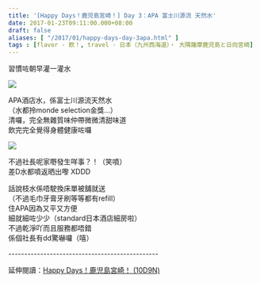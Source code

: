 ```yaml
---
title: '[Happy Days！鹿児島宮崎！] Day 3：APA 富士川源流 天然水'
date: 2017-01-23T09:11:00.000+08:00
draft: false
aliases: [ "/2017/01/happy-days-day-3apa.html" ]
tags : [flavor - 飲！, travel - 日本（九州西海道）・ 大隅薩摩鹿児島と日向宮崎]
---
```


習慣咗朝早灌一灌水  

[![](https://c1.staticflickr.com/1/461/32059324322_a26ef22815_z.jpg)](https://c1.staticflickr.com/1/461/32059324322_a26ef22815_z.jpg)

APA酒店水，係富士川源流天然水  
（水都拎monde selection金獎...）  
清囉，完全無雜質味仲帶微微清甜味道  
飲完完全覺得身體健康咗囉  

[![](https://c1.staticflickr.com/1/607/32170039416_40de33fa1f_z.jpg)](https://c1.staticflickr.com/1/607/32170039416_40de33fa1f_z.jpg)

不過社長呢家嘢發生咩事？！（笑噴）  
差D水都噴返晒出嚟 XDDD  
  
話說枝水係唔駛換床單被舖就送  
（不過毛巾牙膏牙刷等等都有refill）  
住APA因為又平又方便  
細就細咗少少（standard日本酒店細房啦）  
不過乾淨吖而且服務都唔錯  
係個社長有dd驚嚇囉（嘻）  
  
\-----------------------------------------------  
  
延伸閱讀：[Happy Days！鹿児島宮崎！ (10D9N)](http://www.hidie.net/2017/06/happy-days10d9n.html)